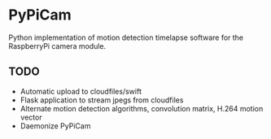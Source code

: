 PyPiCam
=======

Python implementation of motion detection timelapse software for the
RaspberryPi camera module.

TODO
----
* Automatic upload to cloudfiles/swift
* Flask application to stream jpegs from cloudfiles
* Alternate motion detection algorithms, convolution matrix, H.264 motion
  vector
* Daemonize PyPiCam
